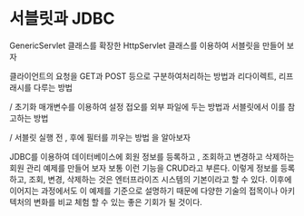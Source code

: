 # 서블릿과 JDBC

GenericServlet 클래스를 확장한 HttpServlet 클래스를 이용하여 서블릿을 만들어 보자


클라이언트의 요청을 GET과 POST 등으로 구분하여처리하는 방법과 리다이렉트, 리프래시를 다루는
방법

/ 초기화 매개변수를 이용하여 설정 접오를 외부 파일에 두는 방법과 서블릿에서
이를 참고하는 방법 

/ 서블릿 실행 전 , 후에 필터를 끼우는 방법  을 알아보자

JDBC를 이용하여 데이터베이스에 회원 정보를 등록하고 , 조회하고 변경하고 삭제하는
회원 관리 예제를 만들어 보자 보통 이런 기능을 CRUD라고 부른다.
이렇게 정보를 등록하고, 조회, 변경, 삭제하는 것은 엔터프라이즈 시스템의 기본이라고 할 수 있다.
이후에 이어지는 과정에서도 이 예제를 기준으로 설명하기 때문에 다양한 기술의 접목이나
아키텍처의 변화를 비교 체험 할 수 있는 좋은 기회가 될 것이다. 



